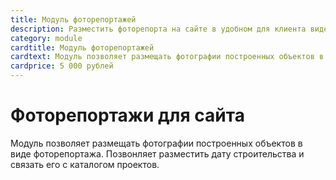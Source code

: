 ```yaml
---
title: Модуль фоторепортажей
description: Разместить фоторепорта на сайте в удобном для клиента виде. 
category: module
cardtitle: Модуль фоторепортажей
cardtext: Модуль позволяет размещать фотографии построенных объектов в виде фоторепортажа. Позвонляет разместить дату строительства и связать его с каталогом проектов. 
cardprice: 5 000 рублей
---
```

# Фоторепортажи для сайта

Модуль позволяет размещать фотографии построенных объектов в виде фоторепортажа. Позвонляет разместить дату строительства и связать его с каталогом проектов. 
